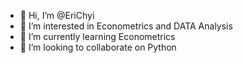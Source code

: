 - 👋 Hi, I’m @EriChyi
- 👀 I’m interested in Econometrics and DATA Analysis
- 🌱 I’m currently learning Econometrics
- 💞️ I’m looking to collaborate on Python


<!---
EriChyi/EriChyi is a ✨ special ✨ repository because its `README.md` (this file) appears on your GitHub profile.
You can click the Preview link to take a look at your changes.
--->

